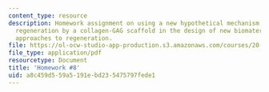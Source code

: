 ```yaml
---
content_type: resource
description: Homework assignment on using a new hypothetical mechanism for tissue
  regeneration by a collagen-GAG scaffold in the design of new biomaterials-based
  approaches to regeneration.
file: https://ol-ocw-studio-app-production.s3.amazonaws.com/courses/20-441j-biomaterials-tissue-interactions-fall-2009/a8c459d559a5191ebd235475797fede1_MIT20_441JF09_hw8.pdf
file_type: application/pdf
resourcetype: Document
title: 'Homework #8'
uid: a8c459d5-59a5-191e-bd23-5475797fede1
---
```

